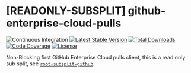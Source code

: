 # [READONLY-SUBSPLIT] github-enterprise-cloud-pulls


![Continuous Integration](https://github.com/php-api-clients/github-enterprise-cloud-pulls/workflows/Continuous%20Integration/badge.svg)
[![Latest Stable Version](https://poser.pugx.org/api-clients/github-enterprise-cloud-pulls/v/stable.png)](https://packagist.org/packages/api-clients/github-enterprise-cloud-pulls)
[![Total Downloads](https://poser.pugx.org/api-clients/github-enterprise-cloud-pulls/downloads.png)](https://packagist.org/packages/api-clients/github-enterprise-cloud-pulls)
[![Code Coverage](https://scrutinizer-ci.com/g/php-api-clients/github-enterprise-cloud-pulls/badges/coverage.png?b==)](https://scrutinizer-ci.com/g/php-api-clients/github-enterprise-cloud-pulls/?branch=)
[![License](https://poser.pugx.org/api-clients/github-enterprise-cloud-pulls/license.png)](https://packagist.org/packages/api-clients/github-enterprise-cloud-pulls)

Non-Blocking first GitHub Enterprise Cloud pulls client, this is a read only sub split, see [`root-subsplit-github`](https://github.com/php-api-clients/root-subsplit-github).
